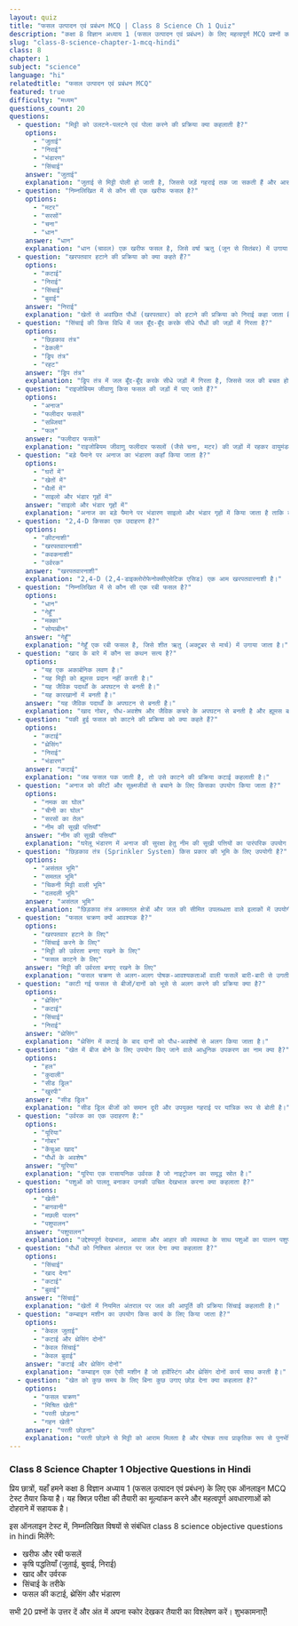```yaml
---
layout: quiz
title: "फसल उत्पादन एवं प्रबंधन MCQ | Class 8 Science Ch 1 Quiz"
description: "कक्षा 8 विज्ञान अध्याय 1 (फसल उत्पादन एवं प्रबंधन) के लिए महत्वपूर्ण MCQ प्रश्नों का ऑनलाइन टेस्ट। परीक्षा की तैयारी के लिए Objective Questions हल करें।"
slug: "class-8-science-chapter-1-mcq-hindi"
class: 8
chapter: 1
subject: "science"
language: "hi"
relatedtitle: "फसल उत्पादन एवं प्रबंधन MCQ"
featured: true
difficulty: "मध्यम"
questions_count: 20
questions:
  - question: "मिट्टी को उलटने-पलटने एवं पोला करने की प्रक्रिया क्या कहलाती है?"
    options:
      - "जुताई"
      - "निराई"
      - "भंडारण"
      - "सिंचाई"
    answer: "जुताई"
    explanation: "जुताई से मिट्टी पोली हो जाती है, जिससे जड़ें गहराई तक जा सकती हैं और आसानी से श्वसन कर सकती हैं।"
  - question: "निम्नलिखित में से कौन सी एक खरीफ फसल है?"
    options:
      - "मटर"
      - "सरसों"
      - "चना"
      - "धान"
    answer: "धान"
    explanation: "धान (चावल) एक खरीफ फसल है, जिसे वर्षा ऋतु (जून से सितंबर) में उगाया जाता है।"
  - question: "खरपतवार हटाने की प्रक्रिया को क्या कहते हैं?"
    options:
      - "कटाई"
      - "निराई"
      - "सिंचाई"
      - "बुवाई"
    answer: "निराई"
    explanation: "खेतों से अवांछित पौधों (खरपतवार) को हटाने की प्रक्रिया को निराई कहा जाता है।"
  - question: "सिंचाई की किस विधि में जल बूँद-बूँद करके सीधे पौधों की जड़ों में गिरता है?"
    options:
      - "छिड़काव तंत्र"
      - "ढेकली"
      - "ड्रिप तंत्र"
      - "रहट"
    answer: "ड्रिप तंत्र"
    explanation: "ड्रिप तंत्र में जल बूँद-बूँद करके सीधे जड़ों में गिरता है, जिससे जल की बचत होती है।"
  - question: "राइजोबियम जीवाणु किस फसल की जड़ों में पाए जाते हैं?"
    options:
      - "अनाज"
      - "फलीदार फसलें"
      - "सब्जियां"
      - "फल"
    answer: "फलीदार फसलें"
    explanation: "राइजोबियम जीवाणु फलीदार फसलों (जैसे चना, मटर) की जड़ों में रहकर वायुमंडलीय नाइट्रोजन का स्थिरीकरण करते हैं।"
  - question: "बड़े पैमाने पर अनाज का भंडारण कहाँ किया जाता है?"
    options:
      - "घरों में"
      - "खेतों में"
      - "थैलों में"
      - "साइलो और भंडार गृहों में"
    answer: "साइलो और भंडार गृहों में"
    explanation: "अनाज का बड़े पैमाने पर भंडारण साइलो और भंडार गृहों में किया जाता है ताकि कीटों और नमी से सुरक्षा मिल सके।"
  - question: "2,4-D किसका एक उदाहरण है?"
    options:
      - "कीटनाशी"
      - "खरपतवारनाशी"
      - "कवकनाशी"
      - "उर्वरक"
    answer: "खरपतवारनाशी"
    explanation: "2,4-D (2,4-डाइक्लोरोफेनोक्सीएसेटिक एसिड) एक आम खरपतवारनाशी है।"
  - question: "निम्नलिखित में से कौन सी एक रबी फसल है?"
    options:
      - "धान"
      - "गेहूँ"
      - "मक्का"
      - "सोयाबीन"
    answer: "गेहूँ"
    explanation: "गेहूँ एक रबी फसल है, जिसे शीत ऋतु (अक्टूबर से मार्च) में उगाया जाता है।"
  - question: "खाद के बारे में कौन सा कथन सत्य है?"
    options:
      - "यह एक अकार्बनिक लवण है।"
      - "यह मिट्टी को ह्यूमस प्रदान नहीं करती है।"
      - "यह जैविक पदार्थों के अपघटन से बनती है।"
      - "यह कारखानों में बनती है।"
    answer: "यह जैविक पदार्थों के अपघटन से बनती है।"
    explanation: "खाद गोबर, पौध-अवशेष और जैविक कचरे के अपघटन से बनती है और ह्यूमस बढ़ाती है।"
  - question: "पकी हुई फसल को काटने की प्रक्रिया को क्या कहते हैं?"
    options:
      - "कटाई"
      - "थ्रेसिंग"
      - "निराई"
      - "भंडारण"
    answer: "कटाई"
    explanation: "जब फसल पक जाती है, तो उसे काटने की प्रक्रिया कटाई कहलाती है।"
  - question: "अनाज को कीटों और सूक्ष्मजीवों से बचाने के लिए किसका उपयोग किया जाता है?"
    options:
      - "नमक का घोल"
      - "चीनी का घोल"
      - "सरसों का तेल"
      - "नीम की सूखी पत्तियाँ"
    answer: "नीम की सूखी पत्तियाँ"
    explanation: "घरेलू भंडारण में अनाज की सुरक्षा हेतु नीम की सूखी पत्तियों का पारंपरिक उपयोग किया जाता है।"
  - question: "छिड़काव तंत्र (Sprinkler System) किस प्रकार की भूमि के लिए उपयोगी है?"
    options:
      - "असंतल भूमि"
      - "समतल भूमि"
      - "चिकनी मिट्टी वाली भूमि"
      - "दलदली भूमि"
    answer: "असंतल भूमि"
    explanation: "छिड़काव तंत्र असमतल क्षेत्रों और जल की सीमित उपलब्धता वाले इलाकों में उपयोगी है।"
  - question: "फसल चक्रण क्यों आवश्यक है?"
    options:
      - "खरपतवार हटाने के लिए"
      - "सिंचाई करने के लिए"
      - "मिट्टी की उर्वरता बनाए रखने के लिए"
      - "फसल काटने के लिए"
    answer: "मिट्टी की उर्वरता बनाए रखने के लिए"
    explanation: "फसल चक्रण से अलग-अलग पोषक-आवश्यकताओं वाली फसलें बारी-बारी से उगती हैं, जिससे पोषक संतुलन बना रहता है।"
  - question: "काटी गई फसल से बीजों/दानों को भूसे से अलग करने की प्रक्रिया क्या है?"
    options:
      - "थ्रेसिंग"
      - "कटाई"
      - "सिंचाई"
      - "निराई"
    answer: "थ्रेसिंग"
    explanation: "थ्रेसिंग में कटाई के बाद दानों को पौध-अवशेषों से अलग किया जाता है।"
  - question: "खेत में बीज बोने के लिए उपयोग किए जाने वाले आधुनिक उपकरण का नाम क्या है?"
    options:
      - "हल"
      - "कुदाली"
      - "सीड ड्रिल"
      - "खुरपी"
    answer: "सीड ड्रिल"
    explanation: "सीड ड्रिल बीजों को समान दूरी और उपयुक्त गहराई पर यांत्रिक रूप से बोती है।"
  - question: "उर्वरक का एक उदाहरण है:"
    options:
      - "यूरिया"
      - "गोबर"
      - "केंचुआ खाद"
      - "पौधों के अवशेष"
    answer: "यूरिया"
    explanation: "यूरिया एक रासायनिक उर्वरक है जो नाइट्रोजन का समृद्ध स्रोत है।"
  - question: "पशुओं को पालतू बनाकर उनकी उचित देखभाल करना क्या कहलाता है?"
    options:
      - "खेती"
      - "बागवानी"
      - "मछली पालन"
      - "पशुपालन"
    answer: "पशुपालन"
    explanation: "उद्देश्यपूर्ण देखभाल, आवास और आहार की व्यवस्था के साथ पशुओं का पालन पशुपालन कहलाता है।"
  - question: "पौधों को निश्चित अंतराल पर जल देना क्या कहलाता है?"
    options:
      - "सिंचाई"
      - "खाद देना"
      - "कटाई"
      - "बुवाई"
    answer: "सिंचाई"
    explanation: "खेतों में नियमित अंतराल पर जल की आपूर्ति की प्रक्रिया सिंचाई कहलाती है।"
  - question: "कम्बाइन मशीन का उपयोग किस कार्य के लिए किया जाता है?"
    options:
      - "केवल जुताई"
      - "कटाई और थ्रेसिंग दोनों"
      - "केवल सिंचाई"
      - "केवल बुवाई"
    answer: "कटाई और थ्रेसिंग दोनों"
    explanation: "कम्बाइन एक ऐसी मशीन है जो हार्वेस्टिंग और थ्रेसिंग दोनों कार्य साथ करती है।"
  - question: "खेत को कुछ समय के लिए बिना कुछ उगाए छोड़ देना क्या कहलाता है?"
    options:
      - "फसल चक्रण"
      - "मिश्रित खेती"
      - "परती छोड़ना"
      - "गहन खेती"
    answer: "परती छोड़ना"
    explanation: "परती छोड़ने से मिट्टी को आराम मिलता है और पोषक तत्व प्राकृतिक रूप से पुनर्भरित होते हैं।"
---
```


### Class 8 Science Chapter 1 Objective Questions in Hindi

प्रिय छात्रों, यहाँ हमने कक्षा 8 विज्ञान अध्याय 1 (फसल उत्पादन एवं प्रबंधन) के लिए एक ऑनलाइन MCQ टेस्ट तैयार किया है। यह क्विज़ परीक्षा की तैयारी का मूल्यांकन करने और महत्वपूर्ण अवधारणाओं को दोहराने में सहायक है।

इस ऑनलाइन टेस्ट में, निम्नलिखित विषयों से संबंधित class 8 science objective questions in hindi मिलेंगे:
- खरीफ और रबी फसलें
- कृषि पद्धतियाँ (जुताई, बुवाई, निराई)
- खाद और उर्वरक
- सिंचाई के तरीके
- फसल की कटाई, थ्रेसिंग और भंडारण

सभी 20 प्रश्नों के उत्तर दें और अंत में अपना स्कोर देखकर तैयारी का विश्लेषण करें। शुभकामनाएँ!